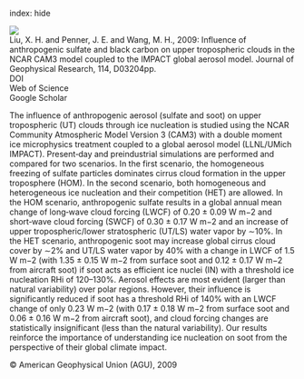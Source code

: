 index: hide

<div class="Citation">
    <div class="Citation-thumb CitationThumb-linked"  data-href="https://doi.org/10.1029/2008jd010492">
      <img src="https://static.claimspace.cloud/climate-study-static/refs/thumbs/7/Liu_et_al_2009-thumb.png" />
    </div>

  <div class="Citation-body">
    <div class="Citation-text">Liu, X. H. and Penner, J. E. and Wang, M. H., 2009: Influence of anthropogenic sulfate and black carbon on upper tropospheric clouds in the NCAR CAM3 model coupled to the IMPACT global aerosol model. <span class="Article-journal">Journal of Geophysical Research, </span><span class="Article-volume">114, </span>D03204pp.</div>
    <div class="Citation-links">
      <div class="CitationLink" data-href="https://doi.org/10.1029/2008jd010492">
        <div class="CitationLink-icon CitationLink-Doi"></div>
        <div class="CitationLink-text">DOI</div>
      </div>
      <div class="CitationLink" data-href="http://cel.webofknowledge.com/InboundService.do?customersID=atyponcel&smartRedirect=yes&mode=FullRecord&IsProductCode=Yes&product=CEL&Init=Yes&Func=Frame&action=retrieve&SrcApp=literatum&SrcAuth=atyponcel&SID=7CNc3cIRaBKjGbSujFM&UT=WOS:000263329300004">
        <div class="CitationLink-icon CitationLink-Isi"></div>
        <div class="CitationLink-text">Web of Science</div>
      </div>
      <div class="CitationLink" data-href="https://scholar.google.com/scholar?q=10.1029/2008jd010492">
        <div class="CitationLink-icon CitationLink-Scholar"></div>
        <div class="CitationLink-text">Google Scholar</div>
      </div>
    </div>
  </div>
</div>

The influence of anthropogenic aerosol (sulfate and soot) on upper tropospheric (UT) clouds through ice nucleation is studied using the NCAR Community Atmospheric Model Version 3 (CAM3) with a double moment ice microphysics treatment coupled to a global aerosol model (LLNL/UMich IMPACT). Present‐day and preindustrial simulations are performed and compared for two scenarios. In the first scenario, the homogeneous freezing of sulfate particles dominates cirrus cloud formation in the upper troposphere (HOM). In the second scenario, both homogeneous and heterogeneous ice nucleation and their competition (HET) are allowed. In the HOM scenario, anthropogenic sulfate results in a global annual mean change of long‐wave cloud forcing (LWCF) of 0.20 ± 0.09 W m−2 and short‐wave cloud forcing (SWCF) of 0.30 ± 0.17 W m−2 and an increase of upper tropospheric/lower stratospheric (UT/LS) water vapor by ∼10%. In the HET scenario, anthropogenic soot may increase global cirrus cloud cover by ∼2% and UT/LS water vapor by 40% with a change in LWCF of 1.5 W m−2 (with 1.35 ± 0.15 W m−2 from surface soot and 0.12 ± 0.17 W m−2 from aircraft soot) if soot acts as efficient ice nuclei (IN) with a threshold ice nucleation RHi of 120–130%. Aerosol effects are most evident (larger than natural variability) over polar regions. However, their influence is significantly reduced if soot has a threshold RHi of 140% with an LWCF change of only 0.23 W m−2 (with 0.17 ± 0.18 W m−2 from surface soot and 0.06 ± 0.16 W m−2 from aircraft soot), and cloud forcing changes are statistically insignificant (less than the natural variability). Our results reinforce the importance of understanding ice nucleation on soot from the perspective of their global climate impact.

<div class="Citation-copy">
&copy; American Geophysical Union (AGU), 2009
</div>